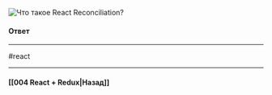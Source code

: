 ![Что такое React Reconciliation?](https://youtu.be/RpcB5jnJvcI?t=271)

#### Ответ


____
#react

____

#### [[004 React + Redux|Назад]]